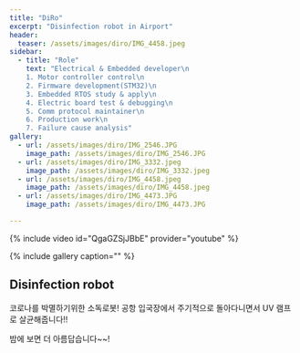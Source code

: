 ```yaml
---
title: "DiRo"
excerpt: "Disinfection robot in Airport"
header:
  teaser: /assets/images/diro/IMG_4458.jpeg
sidebar:
  - title: "Role"
    text: "Electrical & Embedded developer\n
    1. Motor controller control\n
    2. Firmware development(STM32)\n
    3. Embedded RTOS study & apply\n
    4. Electric board test & debugging\n
    5. Comm protocol maintainer\n
    6. Production work\n
    7. Failure cause analysis"
gallery:
  - url: /assets/images/diro/IMG_2546.JPG
    image_path: /assets/images/diro/IMG_2546.JPG
  - url: /assets/images/diro/IMG_3332.jpeg
    image_path: /assets/images/diro/IMG_3332.jpeg
  - url: /assets/images/diro/IMG_4458.jpeg
    image_path: /assets/images/diro/IMG_4458.jpeg
  - url: /assets/images/diro/IMG_4473.JPG
    image_path: /assets/images/diro/IMG_4473.JPG

---
```

{% include video id="QgaGZSjJBbE" provider="youtube" %}

{% include gallery caption="" %}
## Disinfection robot

코로나를 박멸하기위한 소독로봇!
공항 입국장에서 주기적으로 돌아다니면서 UV 램프로 살균해줍니다!!

밤에 보면 더 아름답습니다~~!


